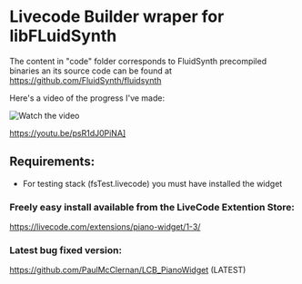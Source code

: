 # Livecode Builder wraper for libFLuidSynth

The content in "code" folder  corresponds to FluidSynth precompiled binaries an its source code can be found at https://github.com/FluidSynth/fluidsynth

Here's a video of the progress I've made:

![Watch the video](https://i.ytimg.com/vi/psR1dJ0PiNA/default.jpg)

https://youtu.be/psR1dJ0PiNA]


## Requirements:
 * For testing stack (fsTest.livecode) you must have installed the widget
### Freely easy install available from the LiveCode Extention Store:
https://livecode.com/extensions/piano-widget/1-3/
### Latest bug fixed version:
https://github.com/PaulMcClernan/LCB_PianoWidget (LATEST)

